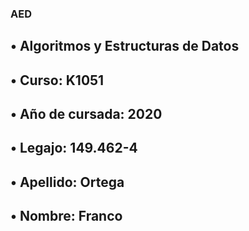 ###  AED
## • Algoritmos y Estructuras de Datos
## • Curso: K1051
## • Año de cursada: 2020
## • Legajo: 149.462-4
## • Apellido: Ortega
## • Nombre: Franco

